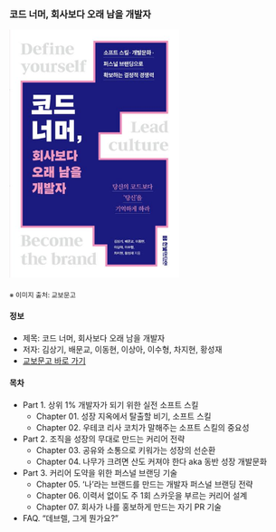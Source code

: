 ### 코드 너머, 회사보다 오래 남을 개발자

<img src="thumbnail.jpg" width="300">

<sub>※ 이미지 출처: 교보문고</sub>

#### 정보
- 제목: 코드 너머, 회사보다 오래 남을 개발자
- 저자: 김상기, 배문교, 이동현, 이상아, 이수형, 차지현, 황성재
- [교보문고 바로 가기](https://product.kyobobook.co.kr/detail/S000216932006)


#### 목차

- Part 1. 상위 1% 개발자가 되기 위한 실전 소프트 스킬
  - Chapter 01. 성장 지옥에서 탈출할 비기, 소프트 스킬
  - Chapter 02. 우테코 리사 코치가 말해주는 소프트 스킬의 중요성
- Part 2. 조직을 성장의 무대로 만드는 커리어 전략
  - Chapter 03. 공유와 소통으로 키워가는 성장의 선순환
  - Chapter 04. 나무가 크려면 산도 커져야 한다 aka 동반 성장 개발문화
- Part 3. 커리어 도약을 위한 퍼스널 브랜딩 기술
  - Chapter 05. ‘나’라는 브랜드를 만드는 개발자 퍼스널 브랜딩 전략
  - Chapter 06. 이력서 없이도 주 1회 스카웃을 부르는 커리어 설계
  - Chapter 07. 회사가 나를 홍보하게 만드는 자기 PR 기술
- FAQ. “데브렐, 그게 뭔가요?”
